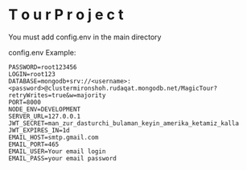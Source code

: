 # T o u r P r o j e c t

You must add config.env in the main directory

config.env Example:

```node
PASSWORD=root123456
LOGIN=root123
DATABASE=mongodb+srv://<username>:<password>@clustermironshoh.rudaqat.mongodb.net/MagicTour?retryWrites=true&w=majority
PORT=8000
NODE_ENV=DEVELOPMENT
SERVER_URL=127.0.0.1
JWT_SECRET=man_zur_dasturchi_bulaman_keyin_amerika_ketamiz_kalla
JWT_EXPIRES_IN=1d
EMAIL_HOST=smtp.gmail.com
EMAIL_PORT=465
EMAIL_USER=Your email login
EMAIL_PASS=your email password
```
